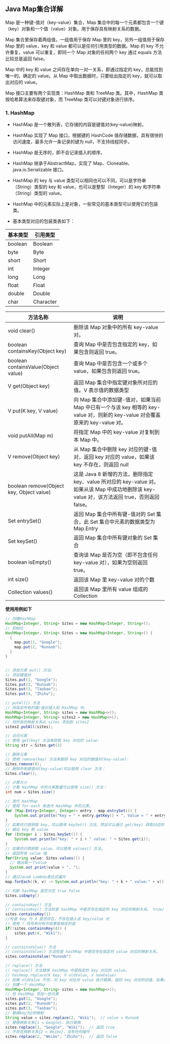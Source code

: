 ## Java Map集合详解
Map 是一种键-值对（key-value）集合，Map 集合中的每一个元素都包含一个键（key）对象和一个值（value）对象。用于保存具有映射关系的数据。

Map 集合里保存着两组值，一组值用于保存 Map 里的 key，另外一组值用于保存 Map 里的 value，key 和 value 都可以是任何引用类型的数据。Map 的 key 不允许重复，value 可以重复，即同一个 Map 对象的任何两个 key 通过 equals 方法比较总是返回 false。

Map 中的 key 和 value 之间存在单向一对一关系，即通过指定的 key，总能找到唯一的、确定的 value。从 Map 中取出数据时，只要给出指定的 key，就可以取出对应的 value。

Map 接口主要有两个实现类：HashMap 类和 TreeMap 类。其中，HashMap 类按哈希算法来存取键对象，而 TreeMap 类可以对键对象进行排序。



### 1. HashMap
+ HashMap 是一个散列表，它存储的内容是键值对(key-value)映射。

+ HashMap 实现了 Map 接口，根据键的 HashCode 值存储数据，具有很快的访问速度，最多允许一条记录的键为 null，不支持线程同步。

+ HashMap 是无序的，即不会记录插入的顺序。

+ HashMap 继承于AbstractMap，实现了 Map、Cloneable、java.io.Serializable 接口。

+ HashMap 的 key 与 value 类型可以相同也可以不同，可以是字符串（String）类型的 key 和 value，也可以是整型（Integer）的 key 和字符串（String）类型的 value。

+ HashMap 中的元素实际上是对象，一些常见的基本类型可以使用它的包装类。
+ 基本类型对应的包装类表如下：

|基本类型|引用类型|
|---|---|
|boolean|Boolean|
|byte|Byte|
|short|Short|
|int|Integer|
|long|Long|
|float|Float|
|double	|Double|
|char|Character|


|方法名称	|说明|
|---|---|
|void clear()|	删除该 Map 对象中的所有 key-value 对。|
|boolean containsKey(Object key)	|查询 Map 中是否包含指定的 key，如果包含则返回 true。|
|boolean containsValue(Object value)	|查询 Map 中是否包含一个或多个 value，如果包含则返回 true。|
|V get(Object key)	|返回 Map 集合中指定键对象所对应的值。V 表示值的数据类型|
|V put(K key, V value)	|向 Map 集合中添加键-值对，如果当前 Map 中已有一个与该 key 相等的 key-value 对，则新的 key-value 对会覆盖原来的 key-value 对。|
|void putAll(Map m)	|将指定 Map 中的 key-value 对复制到本 Map 中。|
|V remove(Object key)	|从 Map 集合中删除 key 对应的键-值对，返回 key 对应的 value，如果该 key 不存在，则返回 null|
|boolean remove(Object key, Object value)	|这是 Java 8 新增的方法，删除指定 key、value 所对应的 key-value 对。如果从该 Map 中成功地删除该 key-value 对，该方法返回 true，否则返回 false。|
|Set entrySet()	|返回 Map 集合中所有键-值对的 Set 集合，此 Set 集合中元素的数据类型为 Map.Entry|
|Set keySet()	|返回 Map 集合中所有键对象的 Set 集合|
|boolean isEmpty()	|查询该 Map 是否为空（即不包含任何 key-value 对），如果为空则返回 true。|
|int size()|	返回该 Map 里 key-value 对的个数|
Collection values()	|返回该 Map 里所有 value 组成的 Collection|

**使用用例如下**
```java
// 创建HashMap
HashMap<Integer, String> Sites = new HashMap<Integer, String>();
// 初始化
HashMap<Integer, String> Sites = new HashMap<Integer, String>() {
  {
    map.put(1, "Google");
    map.put(2, "Runoob");
  }
}


// 添加元素 put() 方法:
// 添加键值对
Sites.put(1, "Google");
Sites.put(2, "Runoob");
Sites.put(3, "Taobao");
Sites.put(4, "Zhihu");

// putAll() 方法
// 将指定所有的键/值对插入到 HashMap 中。
HashMap<Integer, String> sites = new HashMap<>();
HashMap<Integer, String> sites2 = new HashMap<>();
// 将所有的映射关系从 sites 添加到 sites2
sites2.putAll(sites);

// 访问元素
// 使用 get(key) 方法来获取 key 对应的 value:
String str = Sites.get(3)

// 删除元素
// 使用 remove(key) 方法来删除 key 对应的键值对(key-value):
Sites.remove(4);
// 删除所有键值对(key-value)可以使用 clear 方法：
Sites.clear();

// 计算大小
// 计算 HashMap 中的元素数量可以使用 size() 方法：
int num = Sites.size()

// 迭代 HashMap
// 使用 for-each 来迭代 HashMap 中的元素。
for (Map.Entry<Integer, Integer> entry : map.entrySet()) {
	System.out.println("Key = " + entry.getKey() + ", Value = " + entry.getValue());
}
// 如果你只想获取 key，可以使用 keySet() 方法，然后可以通过 get(key) 获取对应的 value，
// 输出 key 和 value
for (Integer i : Sites.keySet()) {
    System.out.println("key: " + i + " value: " + Sites.get(i));
}
// 如果你只想获取 value，可以使用 values() 方法。
// 返回所有 value 值
for(String value: Sites.values()) {
  // 输出每一个value
  System.out.print(value + ", ");
}
// 通过Java8 Lambda表达式遍历
map.forEach((k, v) -> System.out.println("key: " + k + " value:" + v));

// 判断 hashMap 是否为空 true false
Sites.isEmpty()

// containsKey() 方法
// containsKey() 方法检查 hashMap 中是否存在指定的 key 对应的映射关系。 true/false。
sites.containsKey(1)
//检查 key 为 4 是否存在，不存在插入该 key/value 对
// 使用 ! 符号来对布尔结果取相反的值
if(!sites.containsKey(4)) {
    sites.put(4, "Wiki");
}

// containsValue() 方法
// containsValue() 方法检查 hashMap 中是否存在指定的 value 对应的映射关系。
sites.containsValue("Runoob")

// replace() 方法
// replace() 方法替换 hashMap 中是指定的 key 对应的 value。
// hashmap.replace(K key, V oldValue, V newValue)
// 如果 oldValue 不存，对 key 对应对 value 执行替换，返回 key 对应的旧值，如果存在则替换成功返回 true。
// 创建一个 HashMap
HashMap<Integer, String> sites = new HashMap<>();
// 往 HashMap 添加一些元素
sites.put(1, "Google");
sites.put(2, "Runoob");
sites.put(3, "Taobao");
// 替换key为2的映射
String value = sites.replace(2, "Wiki");  // value = Runoob
// 替换映射关系{1 = Google}，执行替换
sites.replace(1, "Google", "Wiki");  // 返回 true
// 不存在映射关系{2 = Weibo}，没有任何操作
sites.replace(2, "Weibo", "Zhihu");  // 返回 false

```